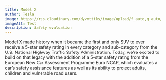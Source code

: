 ```yaml
---
title: Model X
author: Tesla
image: https://res.cloudinary.com/dyvmtttks/image/upload/f_auto,q_auto/v1654871475/modelx_jwqnsw.jpg
imageAlt: Test
description: Safety evaluation
---
```


Model X made history when it became the first and only SUV to ever receive a
5-star safety rating in every category and sub-category from the U.S. National
Highway Traffic Safety Administration. Today, we’re excited to build on that
legacy with the addition of a 5-star safety rating from the European New Car
Assessment Programme Euro NCAP, which evaluates a car’s safety assistance
features as well as its ability to protect adults, children and vulnerable
road users.
